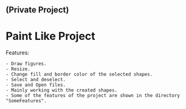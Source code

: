 ## (Private Project)

# Paint Like Project

 Features:

	- Draw figures.
	- Resize.
	- Change fill and border color of the selected shapes.
	- Select and deselect.
	- Save and Open files.
	- Mainly working with the created shapes. 
	- Some of the features of the project are shown in the directory "SomeFeatures".
